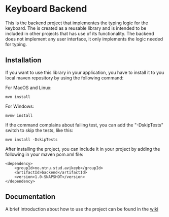 
# Keyboard Backend

This is the backend project that implementes the typing logic for the keyboard. The is created as a reusable library and is intended to be included
in other projects that has use of its functionality. The backend does not implement any user interface, it only implements the logic needed for typing.

## Installation

If you want to use this library in your application, you have to install it to you local maven repository by using the following command:

For MacOS and Linux:
```
mvn install
```
For Windows:
```
mvnw install
```

If the command complains about failing test, you can add the "-DskipTests" switch to skip the tests, like this:
```
mvn install -DskipTests
```

After installing the project, you can include it in your project by adding the following in your maven pom.xml file:

```
<dependency>
    <groupId>no.ntnu.stud.avikeyb</groupId>
    <artifactId>backend</artifactId>
    <version>1.0-SNAPSHOT</version>
</dependency>
```


## Documentation

A brief introduction about how to use the project can be found in the [wiki](https://github.com/accessible-virtual-keyboard/backend/wiki) 








